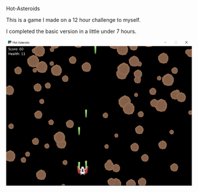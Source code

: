 Hot-Asteroids

This is a game I made on a 12 hour challenge to myself.

I completed the basic version in a little under 7 hours.


![Alt text](/art/Hot_Asteroids-Screen-1.png?raw=true)
